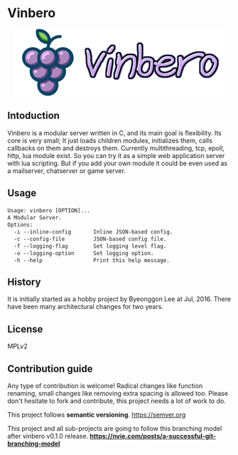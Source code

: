 # Vinbero
<p align="center"><img src="img/vinbero.png" alt="Vinbero" height="150px"/><img src="img/vinbero-text.png" alt="Vinbero" height="150px"/></p>

## Intoduction
Vinbero is a modular server written in C, and its main goal is flexibility. Its core is very small; It just loads children modules, initializes them, calls callbacks on them and destroys them. Currently multithreading, tcp, epoll, http, lua module exist. So you can try it as a simple web application server with lua scripting. But if you add your own module it could be even used as a mailserver, chatserver or game server.

## Usage
```console
Usage: vinbero [OPTION]...
A Modular Server.
Options:
  -i --inline-config       Inline JSON-based config.
  -c --config-file         JSON-based config file.
  -f --logging-flag        Set logging level flag.
  -o --logging-option      Set logging option.
  -h --help                Print this help message.
```
## History
It is initially started as a hobby project by Byeonggon Lee at Jul, 2016.
There have been many architectural changes for two years.

## License
MPLv2
## Contribution guide
Any type of contribution is welcome!
Radical changes like function renaming, small changes like removing extra spacing is allowed too.
Please don't hesitate to fork and contribute, this project needs a lot of work to do.

This project follows **semantic versioning**.
https://semver.org

This project and all sub-projects are going to follow this branching model after vinbero v0.1.0 release.
**https://nvie.com/posts/a-successful-git-branching-model**
